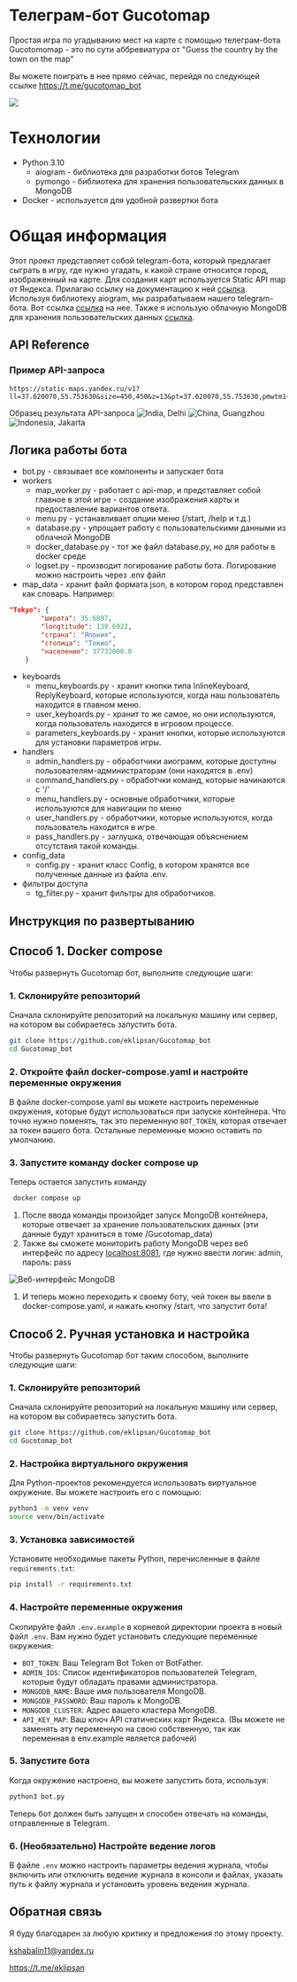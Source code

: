# Телеграм-бот Gucotomap

Простая игра по угадыванию мест на карте с помощью телеграм-бота
Gucotomomap - это по сути аббревиатура от "Guess the country by the town on the map"

Вы можете поиграть в нее прямо сейчас, перейдя по следующей ссылке https://t.me/gucotomap_bot

![](readme_files/gameplay2.4.gif)



# Технологии

- Python 3.10
    - aiogram - библиотека для разработки ботов Telegram
    - pymongo - библиотека для хранения пользовательских данных в MongoDB
- Docker - используется для удобной развертки бота

# Общая информация
Этот проект представляет собой telegram-бота, который предлагает сыграть в игру, где нужно угадать, к какой стране относится город, изображенный на карте. Для создания карт используется Static API map от Яндекса. Прилагаю ссылку на документацию к ней [ссылка](https://yandex.ru/dev/staticapi/doc/en/quickstart). Используя библиотеку aiogram, мы разрабатываем нашего telegram-бота. Вот ссылка [ссылка](https://aiogram.dev) на нее. Также я использую облачную MongoDB для хранения пользовательских данных [ссылка](https://cloud.mongodb.com).


## API Reference

### Пример API-запроса
```
https://static-maps.yandex.ru/v1?ll=37.620070,55.753630&size=450,450&z=13&pt=37.620070,55.753630,pmwtm1~37.64,55.76363,pmwtm99&apikey=YOUR_API_KEY
```
Образец результата API-запроса
![](readme_files/map_photos//Delhi.png "India, Delhi")
![](readme_files/map_photos/Guangzhou.png "China, Guangzhou")
![](readme_files/map_photos/Jakarta.png "Indonesia, Jakarta")
## Логика работы бота

- bot.py - связывает все компоненты и запускает бота
- workers
    - map_worker.py - работает с api-map, и представляет собой главное в этой игре - создание изображения карты и предоставление вариантов ответа.
    - menu.py - устанавливает опции меню (/start, /help и т.д.)
    - database.py - упрощает работу с пользовательскими данными из облачной MongoDB
    - docker_database.py - тот же файл database.py, но для работы в docker среде
    - logset.py - производит логирование работы бота. Логирование можно настроить через .env файл
- map_data - хранит файл формата json, в котором город представлен как словарь. Например:
```json
"Tokyo": {
        "широта": 35.6897,
        "longtitude": 139.6922,
        "страна": "Япония",
        "столица": "Токио",
        "население": 37732000.0
    }
```
- keyboards
    - menu_keyboards.py - хранит кнопки типа InlineKeyboard, ReplyKeyboard, которые используются, когда наш пользователь находится в главном меню.
    - user_keyboards.py - хранит то же самое, но они используются, когда пользователь находится в игровом процессе.
    - parameters_keyboards.py - хранит кнопки, которые используются для установки параметров игры.
- handlers
    - admin_handlers.py - обработчики аиограмм, которые доступны пользователям-администраторам (они находятся в .env)
    - command_handlers.py - обработчки команд, которые начинаются с '/'
    - menu_handlers.py - основные обработчики, которые используются для навигации по меню
    - user_handlers.py - обработчики, которые используются, когда пользователь находится в игре.
    - pass_handlers.py - заглушка, отвечающая объяснением отсутствия такой команды.
- config_data
  - config.py - хранит класс Config, в котором хранятся все полученные данные из файла .env.
- фильтры доступа
  - tg_filter.py - хранит фильтры для обработчиков.

## Инструкция по развертыванию
## Способ 1. Docker compose
Чтобы развернуть Gucotomap бот, выполните следующие шаги:
### 1. Склонируйте репозиторий

Сначала склонируйте репозиторий на локальную машину или сервер, на котором вы собираетесь запустить бота.

```bash
git clone https://github.com/eklipsan/Gucotomap_bot
cd Gucotomap_bot
```
### 2. Откройте файл docker-compose.yaml и настройте переменные окружения

В файле docker-compose.yaml вы можете настроить переменные окружения, которые будут использоваться при запуске контейнера. Что точно нужно поменять, так это переменную ```BOT_TOKEN```, которая отвечает за  токен вашего бота. Остальные переменные можно оставить по умолчанию.

### 3. Запустите команду docker compose up
Теперь остается запустить команду
```bash
 docker compose up
```
1. После ввода команды произойдет запуск MongoDB контейнера, которые отвечает за хранение пользовательских данных (эти данные будут храниться в томе /Gucotomap_data)
2. Также вы сможете мониторить работу MongoDB через веб интерфейс по адресу [localhost:8081](localhost:8081), где нужно ввести логин: admin, пароль: pass

![Веб-интерфейс MongoDB](readme_files/docker_mongo_web.png)

1. И теперь можно переходить к своему боту, чей токен вы ввели в docker-compose.yaml, и нажать кнопку /start, что запустит бота!


## Способ 2. Ручная установка и настройка

Чтобы развернуть Gucotomap бот таким способом, выполните следующие шаги:

### 1. Склонируйте репозиторий

Сначала склонируйте репозиторий на локальную машину или сервер, на котором вы собираетесь запустить бота.

```bash
git clone https://github.com/eklipsan/Gucotomap_bot
cd Gucotomap_bot
```
### 2. Настройка виртуального окружения

Для Python-проектов рекомендуется использовать виртуальное окружение. Вы можете настроить его с помощью:
```bash
python3 -m venv venv
source venv/bin/activate
```

### 3. Установка зависимостей

Установите необходимые пакеты Python, перечисленные в файле `requirements.txt`:

```bash
pip install -r requirements.txt
```
### 4. Настройте переменные окружения

Скопируйте файл `.env.example` в корневой директории проекта в новый файл `.env`. Вам нужно будет установить следующие переменные окружения:

- `BOT_TOKEN`: Ваш Telegram Bot Token от BotFather.
- `ADMIN_IDS`: Список идентификаторов пользователей Telegram, которые будут обладать правами администратора.
- `MONGODB_NAME`: Ваше имя пользователя MongoDB.
- `MONGODB_PASSWORD`: Ваш пароль к MongoDB.
- `MONGODB_CLUSTER`: Адрес вашего кластера MongoDB.
- `API_KEY_MAP`: Ваш ключ API статических карт Яндекса. (Вы можете не заменять эту переменную на свою собственную, так как переменная в env.example является рабочей)


### 5. Запустите бота

Когда окружение настроено, вы можете запустить бота, используя:

```bash
python3 bot.py
```

Теперь бот должен быть запущен и способен отвечать на команды, отправленные в Telegram.

### 6. (Необязательно) Настройте ведение логов

В файле `.env` можно настроить параметры ведения журнала, чтобы включить или отключить ведение журнала в консоли и файлах, указать путь к файлу журнала и установить уровень ведения журнала.

## Обратная связь

Я буду благодарен за любую критику и предложения по этому проекту.

kshabalin11@yandex.ru

https://t.me/eklipsan